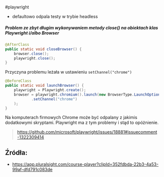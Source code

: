 #playwright

- defaultowo odpala testy w trybie headless


##### Problem ze zbyt długim wykonywaniem metody close() na obiektach klas Playwright i/albo Browser
```java
@AfterClass  
public static void closeBrowser() {  
    browser.close();
    playwright.close();  
}
```

Przyczyna problemu leżała w ustawieniu `setChannel("chrome")`
```java
@BeforeClass  
public static void launchBrowser() {  
    playwright = Playwright.create();  
    browser = playwright.chromium().launch(new BrowserType.LaunchOptions()     
            .setChannel("chrome")
    );  
}
```

Na komputerach firmowych Chrome może być odpalany z jakimis dodatkowymi skryptami. Playwright ma z tym problemy i stąd to opóżnienie.
>https://github.com/microsoft/playwright/issues/18881#issuecomment-1322309414

## Źródła:
- https://app.pluralsight.com/course-player?clipId=352fdbda-22b3-4a53-99af-dfd791c083de